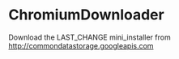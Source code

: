 # ChromiumDownloader
Download the LAST_CHANGE mini_installer from http://commondatastorage.googleapis.com
